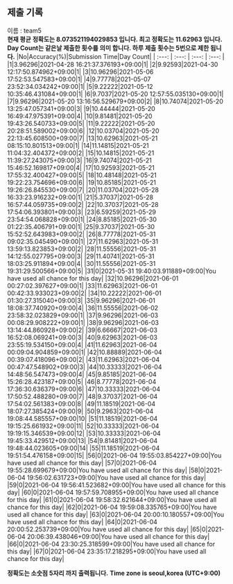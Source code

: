 


  
## 제출 기록  
이름 : team5  
**현재 평균 정확도는 8.073521194029853 입니다. 최고 정확도는 11.62963 입니다.**  
**Day Count는 같은날 제출한 횟수를 의미 합니다. 하루 제출 횟수는 5번으로 제한 됩니다.**
|No|Accuracy(%)|Submission Time|Day Count|
| :---: | :---: | :---: | :---: |
|1|3.96296|2021-04-28 16:21:37.376193+09:00|1|
|2|9.92593|2021-04-30 12:17:50.874962+09:00|1|
|3|10.96296|2021-05-06 17:52:53.547583+09:00|1|
|4|9.77778|2021-05-07 23:52:34.034242+09:00|1|
|5|9.22222|2021-05-12 10:35:46.431084+09:00|1|
|6|9.7037|2021-05-20 12:57:55.035130+09:00|1|
|7|9.96296|2021-05-20 13:16:56.529679+09:00|2|
|8|10.74074|2021-05-20 13:25:47.057341+09:00|3|
|9|10.44444|2021-05-20 16:49:47.975391+09:00|4|
|10|9.81481|2021-05-20 19:43:26.540733+09:00|5|
|11|9.22222|2021-05-20 20:28:51.589002+09:00|6|
|12|10.03704|2021-05-20 22:13:45.608500+09:00|7|
|13|10.62963|2021-05-21 08:15:10.801513+09:00|1|
|14|11.14815|2021-05-21 11:04:32.404372+09:00|2|
|15|10.14815|2021-05-21 11:39:27.243075+09:00|3|
|16|9.74074|2021-05-21 15:46:52.169817+09:00|4|
|17|10.92593|2021-05-21 17:55:32.400427+09:00|5|
|18|10.48148|2021-05-21 19:22:23.754696+09:00|6|
|19|10.85185|2021-05-21 19:26:26.845530+09:00|7|
|20|11.03704|2021-05-28 16:33:23.916232+09:00|1|
|21|5.37037|2021-05-28 16:57:44.059735+09:00|2|
|22|10.37037|2021-05-28 17:54:06.393801+09:00|3|
|23|6.59259|2021-05-29 23:54:54.068828+09:00|1|
|24|8.85185|2021-05-30 01:22:35.406791+09:00|1|
|25|9.37037|2021-05-30 15:52:52.643983+09:00|2|
|26|8.77778|2021-05-31 09:02:35.045490+09:00|1|
|27|11.62963|2021-05-31 13:59:13.823853+09:00|2|
|28|11.55556|2021-05-31 14:12:55.027795+09:00|3|
|29|11.40741|2021-05-31 18:03:25.911894+09:00|4|
|30|11.55556|2021-05-31 19:31:29.500566+09:00|5|
|31|0|2021-05-31 19:40:03.911889+09:00|You have used all chance for this day|
|32|10.96296|2021-06-01 00:27:02.397627+09:00|1|
|33|11.62963|2021-06-01 00:42:33.933023+09:00|2|
|34|10.22222|2021-06-01 01:30:27.315040+09:00|3|
|35|9.96296|2021-06-01 18:08:37.740920+09:00|4|
|36|11.55556|2021-06-02 23:58:32.023829+09:00|1|
|37|9.96296|2021-06-03 00:08:29.908222+09:00|1|
|38|9.96296|2021-06-03 13:14:44.860928+09:00|2|
|39|6.66667|2021-06-03 16:52:08.069241+09:00|3|
|40|9.62963|2021-06-03 23:55:19.534150+09:00|4|
|41|11.62963|2021-06-04 00:09:04.904859+09:00|1|
|42|10.88889|2021-06-04 00:39:07.418096+09:00|2|
|43|11.62963|2021-06-04 00:47:47.548902+09:00|3|
|44|10.33333|2021-06-04 14:48:56.547473+09:00|4|
|45|9.85185|2021-06-04 15:26:28.423187+09:00|5|
|46|8.77778|2021-06-04 17:36:30.636379+09:00|6|
|47|10.33333|2021-06-04 17:50:52.488280+09:00|7|
|48|9.37037|2021-06-04 17:54:02.561383+09:00|8|
|49|11.18519|2021-06-04 18:07:27.385424+09:00|9|
|50|9.2963|2021-06-04 19:08:44.585557+09:00|10|
|51|11.18519|2021-06-04 19:15:25.661932+09:00|11|
|52|10.33333|2021-06-04 19:19:15.346539+09:00|12|
|53|10.33333|2021-06-04 19:45:33.429512+09:00|13|
|54|9.81481|2021-06-04 19:48:44.023605+09:00|14|
|55|11.18519|2021-06-04 19:51:54.476158+09:00|15|
|56|0|2021-06-04 19:55:03.854227+09:00|You have used all chance for this day|
|57|0|2021-06-04 19:55:28.699679+09:00|You have used all chance for this day|
|58|0|2021-06-04 19:56:02.631723+09:00|You have used all chance for this day|
|59|0|2021-06-04 19:56:41.523682+09:00|You have used all chance for this day|
|60|0|2021-06-04 19:57:59.708955+09:00|You have used all chance for this day|
|61|0|2021-06-04 19:58:32.621644+09:00|You have used all chance for this day|
|62|0|2021-06-04 19:59:08.335765+09:00|You have used all chance for this day|
|63|0|2021-06-04 20:00:10.180557+09:00|You have used all chance for this day|
|64|0|2021-06-04 20:00:52.253739+09:00|You have used all chance for this day|
|65|0|2021-06-04 20:06:39.438046+09:00|You have used all chance for this day|
|66|0|2021-06-04 23:30:25.318599+09:00|You have used all chance for this day|
|67|0|2021-06-04 23:35:17.218295+09:00|You have used all chance for this day|


**정확도는 소숫점 5자리 까지 출력됩니다.**
**Time zone is seoul,korea (UTC+9:00)**
